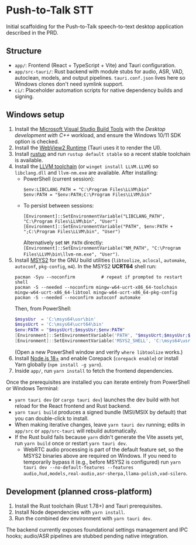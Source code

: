 # Push-to-Talk STT

Initial scaffolding for the Push-to-Talk speech-to-text desktop application described in the PRD.

## Structure

- `app/`: Frontend (React + TypeScript + Vite) and Tauri configuration.
- `app/src-tauri/`: Rust backend with module stubs for audio, ASR, VAD, autoclean, models, and output pipelines. `tauri.conf.json` lives here so Windows clones don't need symlink support.
- `ci/`: Placeholder automation scripts for native dependency builds and signing.

## Windows setup

1. Install the [Microsoft Visual Studio Build Tools](https://visualstudio.microsoft.com/visual-cpp-build-tools/) with the *Desktop development with C++* workload, and ensure the Windows 10/11 SDK option is checked.
2. Install the [WebView2 Runtime](https://developer.microsoft.com/en-us/microsoft-edge/webview2/#download-section) (Tauri uses it to render the UI).
3. Install [rustup](https://rustup.rs/) and run `rustup default stable` so a recent stable toolchain is available.
4. Install the [LLVM toolchain](https://releases.llvm.org/download.html) (or `winget install LLVM.LLVM`) so `libclang.dll` and `llvm-nm.exe` are available. After installing:  
   - PowerShell (current session):  
     ```
     $env:LIBCLANG_PATH = "C:\Program Files\LLVM\bin"
     $env:PATH = "$env:PATH;C:\Program Files\LLVM\bin"
     ```
   - To persist between sessions:  
     ```
     [Environment]::SetEnvironmentVariable("LIBCLANG_PATH", "C:\Program Files\LLVM\bin", "User")
     [Environment]::SetEnvironmentVariable("PATH", $env:PATH + ";C:\Program Files\LLVM\bin", "User")
     ```
     Alternatively set `NM_PATH` directly: `[Environment]::SetEnvironmentVariable("NM_PATH", "C:\Program Files\LLVM\bin\llvm-nm.exe", "User")`.
5. Install [MSYS2](https://www.msys2.org/) for the GNU build utilities (`libtoolize`, `aclocal`, `automake`, `autoconf`, `pkg-config`, `m4`). In the MSYS2 **UCRT64** shell run:  
   ```
   pacman -Syu --noconfirm          # repeat if prompted to restart shell
   pacman -S --needed --noconfirm mingw-w64-ucrt-x86_64-toolchain mingw-w64-ucrt-x86_64-libtool mingw-w64-ucrt-x86_64-pkg-config
   pacman -S --needed --noconfirm autoconf automake
   ```  
   Then, from PowerShell:  
   ```powershell
   $msysUsr  = 'C:\msys64\usr\bin'
   $msysUcrt = 'C:\msys64\ucrt64\bin'
   $env:PATH = "$msysUcrt;$msysUsr;$env:PATH"
   [Environment]::SetEnvironmentVariable('PATH', "$msysUcrt;$msysUsr;$env:PATH", 'User')
   [Environment]::SetEnvironmentVariable('MSYS2_SHELL', 'C:\msys64\usr\bin\bash.exe', 'User')
   ```  
   (Open a new PowerShell window and verify `where libtoolize` works.)
6. Install [Node.js 18+](https://nodejs.org/) and enable Corepack (`corepack enable`) or install Yarn globally (`npm install -g yarn`).
7. Inside `app/`, run `yarn install` to fetch the frontend dependencies.

Once the prerequisites are installed you can iterate entirely from PowerShell or Windows Terminal:

- `yarn tauri dev` (or `cargo tauri dev`) launches the dev build with hot reload for the React frontend and Rust backend.
- `yarn tauri build` produces a signed bundle (MSI/MSIX by default) that you can double-click to install.
- When making iterative changes, leave `yarn tauri dev` running; edits in `app/src` or `app/src-tauri` will rebuild automatically.
- If the Rust build fails because `yarn` didn't generate the Vite assets yet, run `yarn build` once or restart `yarn tauri dev`.
  - WebRTC audio processing is part of the default feature set, so the MSYS2 binaries above are required on Windows. If you need to temporarily bypass it (e.g., before MSYS2 is configured) run `yarn tauri dev --no-default-features --features audio,hud,models,real-audio,asr-sherpa,llama-polish,vad-silero`.

## Development (planned cross-platform)

1. Install the Rust toolchain (Rust 1.78+) and Tauri prerequisites.
2. Install Node dependencies with `yarn install`.
3. Run the combined dev environment with `yarn tauri dev`.

The backend currently exposes foundational settings management and IPC hooks; audio/ASR pipelines are stubbed pending native integration.
